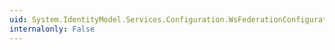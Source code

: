 ```yaml
---
uid: System.IdentityModel.Services.Configuration.WsFederationConfiguration.SignOutQueryString
internalonly: False
---
```

